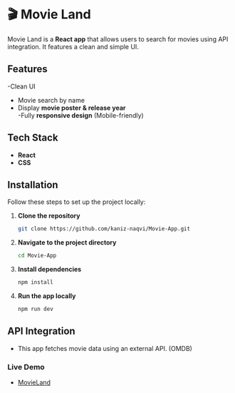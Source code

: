 # 🎬 Movie Land

Movie Land is a **React app** that allows users to search for movies using API integration. It features a clean and simple UI.

## Features

-Clean UI

- Movie search by name
- Display **movie poster & release year**  
  -Fully **responsive design** (Mobile-friendly)

## Tech Stack

- **React**
- **CSS**

## Installation

Follow these steps to set up the project locally:

1. **Clone the repository**
   ```bash
   git clone https://github.com/kaniz-naqvi/Movie-App.git
   ```
2. **Navigate to the project directory**

   ```bash
   cd Movie-App
   ```

3. **Install dependencies**

   ```bash
   npm install
   ```

4. **Run the app locally**

   ```bash
   npm run dev
   ```

## API Integration

- This app fetches movie data using an external API. (OMDB)

### Live Demo

- [MovieLand](https://movie-app-xi-steel-47.vercel.app/)
